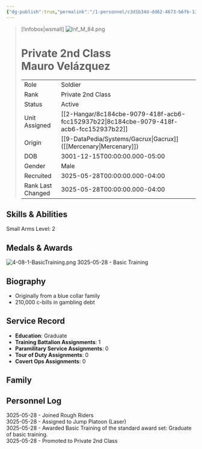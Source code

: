 ```yaml
---
{"dg-publish":true,"permalink":"/1-personnel/c3d1b34d-dd62-4673-b6fb-1385b2f20946/"}
---
```



> [!infobox|wsmall]
> ![Inf_M_84.png](/img/user/z_Assets/People/Male/Soldier/Inf_M_84.png)
> # Private 2nd Class<br>Mauro  Velázquez
> | | |
> | - | - |
> | Role | Soldier |
> | Rank | Private 2nd Class |
> | Status | Active |
> | Unit Assigned | [[2-Hangar/8c184cbe-9079-418f-acb6-fcc152937b22\|8c184cbe-9079-418f-acb6-fcc152937b22]]
> | Origin | [[9-DataPedia/Systems/Gacrux\|Gacrux]]<br>([[Mercenary\|Mercenary]]) |
> | DOB | 3001-12-15T00:00:00.000-05:00 |
> | Gender | Male |
> | Recruited | 3025-05-28T00:00:00.000-04:00 |
> | Rank Last Changed | 3025-05-28T00:00:00.000-04:00 |

## Skills & Abilities
Small Arms Level: 2



## Medals & Awards

![4-08-1-BasicTraining.png](/img/user/z_Assets/Awards/ribbons/4-08-1-BasicTraining.png) 3025-05-28 - Basic Training

## Biography
- Originally from a blue collar family
- 210,000 c-bills in gambling debt

## Service Record
- **Education**: Graduate
- **Training Battalion Assignments**: 1
- **Paramilitary Service Assignments**: 0
- **Tour of Duty Assignments**: 0
- **Covert Ops Assignments**: 0

## Family



## Personnel Log
3025-05-28 - Joined Rough Riders<br>3025-05-28 - Assigned to Jump Platoon (Laser)<br>3025-05-28 - Awarded Basic Training of the standard award set: Graduate of basic training.<br>3025-05-28 - Promoted to Private 2nd Class<br>
